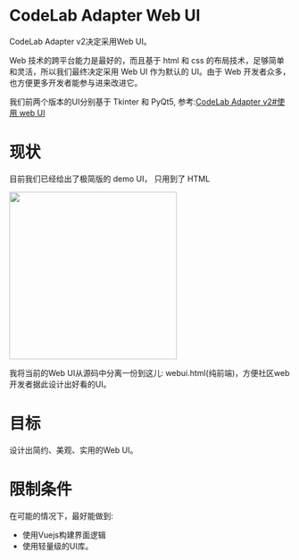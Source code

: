 # CodeLab Adapter Web UI
CodeLab Adapter v2决定采用Web UI。

Web 技术的跨平台能力是最好的，而且基于 html 和 css 的布局技术，足够简单和灵活，所以我们最终决定采用 Web UI 作为默认的 UI。由于 Web 开发者众多，也方便更多开发者能参与进来改进它。

我们前两个版本的UI分别基于 Tkinter 和 PyQt5, 参考:[CodeLab Adapter v2#使用 web UI](https://www.codelab.club/blog/codelab-adapter-v2/#使用-web-ui)

# 现状
目前我们已经给出了极简版的 demo UI， 只用到了 HTML

<img width=300 src="http://wwj-fig-bed.just4fun.site/webui_0cdd2618.png"  />

我将当前的Web UI从源码中分离一份到这儿: webui.html(纯前端)，方便社区web开发者据此设计出好看的UI。

# 目标
设计出简约、美观、实用的Web UI。

# 限制条件
在可能的情况下，最好能做到:

*  使用Vuejs构建界面逻辑
*  使用轻量级的UI库。

